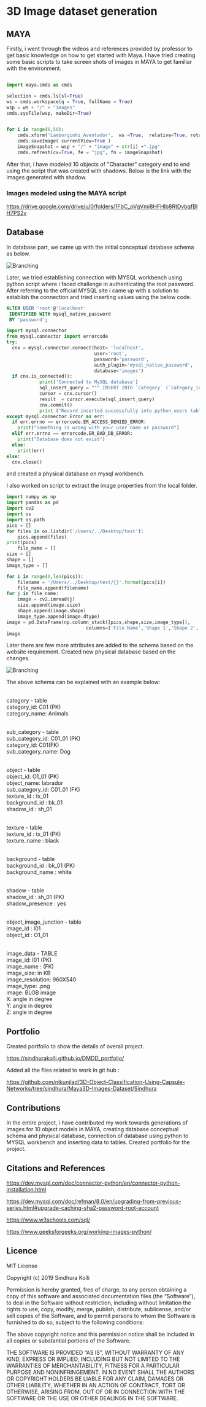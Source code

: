 # 3D Image dataset generation

## MAYA

Firstly, i went through the videos and references provided by professor to get basic knowledge on how to get started with Maya. I have tried creating some basic scripts to take screen shots of images in MAYA to get familiar with the environment.

```python

import maya.cmds as cmds 

selection = cmds.ls(sl=True)
ws = cmds.workspace(q = True, fullName = True)
wsp = ws + "/" + "images"
cmds.sysFile(wsp, makeDir=True)


for i in range(0,50):
    cmds.xform('Lamborginhi_Aventador',  ws =True,  relative=True, rotation=(45, 45, 45) )
    cmds.saveImage( currentView=True )
    imageSnapshot = wsp + "/" + "image" + str(i) +".jpg"
    cmds.refresh(cv=True, fe = "jpg", fn = imageSnapshot)

```


After that, i have modeled 10 objects of "Character" category end to end using the script that was created  with shadows. Below is the link with the images generated with shadow. 

### Images modeled using the MAYA script

https://drive.google.com/drive/u/0/folders/1FbC_pVgVmi8HFHlb8RtDvbqfBIH7PS2y

## Database

In database part, we came up with the initial conceptual database schema as below.

![Branching](https://raw.githubusercontent.com/nikunjlad/3D-Object-Classification-Using-Capsule-Networks/sindhura/Maya3D-Images-Dataset/Sindhura/Images_ERDiagram.png)

Later, we tried establishing connection with MYSQL workbench using python script where i faced challenge in authenticating the root password. After referring to the official MYSQL site i came up with a solution to establish the connection and tried inserting values using the below code.

```sql
ALTER USER 'root'@'localhost'
 IDENTIFIED WITH mysql_native_password
 BY 'password';
```

```python
import mysql.connector
from mysql.connector import errorcode
try:
  cnx = mysql.connector.connect(host= 'localhost',
                                user='root',
                                password='password',
                                auth_plugin='mysql_native_password',
                                database='images')
  if cnx.is_connected():
            print('Connected to MySQL database')
            sql_insert_query = """ INSERT INTO `category` (`category_id`, `category_name`) VALUES (1,'Animals')"""
            cursor = cnx.cursor()
            result  = cursor.execute(sql_insert_query)
            cnx.commit()
            print ("Record inserted successfully into python_users table")
except mysql.connector.Error as err:
  if err.errno == errorcode.ER_ACCESS_DENIED_ERROR:
    print("Something is wrong with your user name or password")
  elif err.errno == errorcode.ER_BAD_DB_ERROR:
    print("Database does not exist")
  else:
    print(err)
else:
  cnx.close()

```
and created a physical database on mysql workbench. 

I also worked on script to extract the image properties from the local folder. 


```python
import numpy as np
import pandas as pd
import cv2
import os
import os.path
pics = []
for files in os.listdir('/Users/../Desktop/test'):
    pics.append(files)
print(pics)
    file_name = []
size = []
shape = []
image_type = []

for i in range(0,len(pics)):
    filename = '/Users/../Desktop/test/{}'.format(pics[i])
    file_name.append(filename)
for j in file_name:
    image = cv2.imread(j)
    size.append(image.size)
    shape.append(image.shape)
    image_type.append(image.dtype)
image = pd.DataFrame(np.column_stack([pics,shape,size,image_type]),
                             columns=['File Name','Shape 1','Shape 2','Shape 3','Size','Type'])
image
```



Later there are few more attributes are added to the schema based on the website requirement. Created new physical database based on the changes.

![Branching](https://raw.githubusercontent.com/nikunjlad/3D-Object-Classification-Using-Capsule-Networks/sindhura/Maya3D-Images-Dataset/Sindhura/Final_schema.png)

The above schema can be explained with an example below:


<br> category - table 
<br> category_id: C01 (PK) 
<br> category_name: Animals 


<br> sub_category - table
<br> sub_category_id: C01_01 (PK)
<br> category_id: C01(FK)
<br> sub_category_name: Dog


<br> object - table
<br> object_id: O1_01 (PK)
<br> object_name: labrador
<br> sub_category_id: C01_01 (FK)
<br> texture_id : tx_01
<br> background_id : bk_01
<br> shadow_id : sh_01


<br> texture - table
<br> texture_id : tx_01 (PK)
<br> texture_name : black


<br> background - table
<br> background_id : bk_01 (PK)
<br> background_name : white


<br> shadow - table
<br> shadow_id : sh_01 (PK)
<br> shadow_presence : yes


<br> object_image_junction - table
<br> image_id : I01
<br> object_id : O1_01


<br> image_data - TABLE
<br> image_id: I01 (PK)
<br> image_name : (FK)
<br> image_size: in KB
<br> image_resolution: 960X540
<br> image_type: .png
<br> image: BLOB image
<br> X: angle in degree
<br> Y: angle in degree
<br> Z: angle in degree


## Portfolio

Created portfolio to show the details of overall project.

https://sindhurakolli.github.io/DMDD_portfolio/

Added all the files related to work in git hub : 

https://github.com/nikunjlad/3D-Object-Classification-Using-Capsule-Networks/tree/sindhura/Maya3D-Images-Dataset/Sindhura 


## Contributions

In the entire project, i have contributed my work towards generations of images for 10 object models in MAYA, creating database conceptual schema and physical database, connection of database using python to MYSQL workbench and inserting data to tables. Created portfolio for the project.

## Citations and References

https://dev.mysql.com/doc/connector-python/en/connector-python-installation.html 

https://dev.mysql.com/doc/refman/8.0/en/upgrading-from-previous-series.html#upgrade-caching-sha2-password-root-account 

https://www.w3schools.com/sql/

https://www.geeksforgeeks.org/working-images-python/


## Licence

MIT License

Copyright (c) 2019 Sindhura Kolli

Permission is hereby granted, free of charge, to any person obtaining a copy of this software and associated documentation files (the “Software”), to deal in the Software without restriction, including without limitation the rights to use, copy, modify, merge, publish, distribute, sublicense, and/or sell copies of the Software, and to permit persons to whom the Software is furnished to do so, subject to the following conditions:

The above copyright notice and this permission notice shall be included in all copies or substantial portions of the Software.

THE SOFTWARE IS PROVIDED “AS IS”, WITHOUT WARRANTY OF ANY KIND, EXPRESS OR IMPLIED, INCLUDING BUT NOT LIMITED TO THE WARRANTIES OF MERCHANTABILITY, FITNESS FOR A PARTICULAR PURPOSE AND NONINFRINGEMENT. IN NO EVENT SHALL THE AUTHORS OR COPYRIGHT HOLDERS BE LIABLE FOR ANY CLAIM, DAMAGES OR OTHER LIABILITY, WHETHER IN AN ACTION OF CONTRACT, TORT OR OTHERWISE, ARISING FROM, OUT OF OR IN CONNECTION WITH THE SOFTWARE OR THE USE OR OTHER DEALINGS IN THE SOFTWARE.
